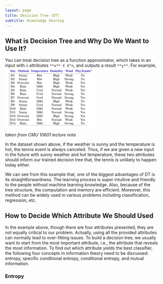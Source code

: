 ```yaml
---
layout: page
title: Decision Tree (DT)
subtitle: Knowledge Sharing
---
```

## What is Decision Tree and Why Do We Want to Use It?
You can treat decision tree as a function approximator, which takes in an input with `n` attributes `**x** ∈ ℝ^n`, and outputs a result `**y**`.  For example, 
<img src="knowledge/decisionTree/DTexample.png" width="60%">

*taken from CMU 10601 lecture note*

In the dataset shown above, if the weather is sunny and the temperature is hot, the tennis event is always canceled. Thus, if we are given a new input in the future with sunny weather and hot temperature, these two attributes should inform our trained decision tree that, the tennis is unlikely to happen today either.

We can see from this example that, one of the biggest advantages of DT is its straightforwardness. The learning process is super intuitive and friendly to the people without machine learning knowledge. Also, because of the tree structure, the computation and memory are efficient. Moreover, this method can be widely used in various problems including classification, regression, etc.

## How to Decide Which Attribute We Should Used
In the example above, though there are four attributes presented, they are not equally critical to our problem. Actually, using all the provided attributes can normally lead to over-fitting issues. To build a decision tree, we usually want to start from the most important attribute, i.e., the attribute that reveals the most information. To find out which attribute yields the best classifier, the following four concepts in information theory need to be discussed: entropy, specific conditional entropy, conditional entropy, and mutual information.
### Entropy

